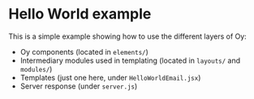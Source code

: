 Hello World example
===================

This is a simple example showing how to use the different layers of Oy:

- Oy components (located in `elements/`)
- Intermediary modules used in templating (located in `layouts/` and `modules/`)
- Templates (just one here, under `HelloWorldEmail.jsx`)
- Server response (under `server.js`)
